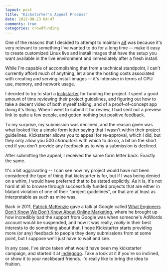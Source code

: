 ```yaml
---
layout: post
title: "Kickstarter's Appeal Process"
date: 2012-08-23 04:47
comments: true
categories: crowdfunding
---
```


One of the reasons that I decided to attempt to maintain
[aif](https://github.com/jdodds/aif) was because it's very relevant to something
I've wanted to do for a long time -- make it easy to create customized Linux
live and install images that have the setup you want available in the live
environment and immediately after a fresh install.

While I'm capable of accomplishing that from a technical standpoint, I can't
currently afford much of anything, let alone the hosting costs associated with
creating and serving install images -- it's intensive in terms of CPU use,
memory, and network usage.

I decided to try to start a [kickstarter](http://www.kickstarter.com/) for
funding the project. I spent a good amount of time reviewing their project
guidelines, and figuring out how to take a decent video of both myself talking,
and of a proof-of-concept app doing it's thing. When I went to submit it for
review, I had sent out a preview link to quite a few people, and gotten nothing
but positive feedback.

To my surprise, my submission was declined, and the reason given was what looked
like a simple form letter saying that I wasn't within their project
guidelines. Kickstarter allows you to appeal for re-approval, which I did, but
they only allow you 500 *characters* with which to do so, a bit on the short end
if you don't provide any feedback as to why a submission is declined.

After submitting the appeal, I received the same form letter back. Exactly the
same.

It's a bit aggravating -- I can see how my project would have not been
considered the type of thing that kickstarter is for, but if I was being denied
on a whim, I would have preferred that to be stated explicitly. As it is, it's
not hard at all to browse through successfully funded projects that are either
in blatant violation of one of their "project guidelines", or that are at least
as interpretable as such as mine was.

Back in 2011, [Patrick McKenzie](http://www.kalzumeus.com/) gave a talk at
Google called
[What Engineers Don't Know We Don't Know About Online Marketing](http://www.youtube.com/watch?v=sFWlmEO6eg0&list=UUtXKDgv1AVoG88PLl8nGXmw),
where he brought up how incredibly bad the support from Google was when
someone's AdWords account would be suspended, and how it was really, *really* in
their best interests to do something about that. I hope Kickstarter starts
providing more (or any) feedback to people they deny submissions from at some
point, but I suppose we'll just have to wait and see.

In any case, I've since taken what would have been my kickstarter campaign, and
started it at [indiegogo](http://www.indiegogo.com/customized-linux). Take a
look at it if you're so inclined, or show it to your neckbeard friends. I'd
really like to bring the idea to fruition.
